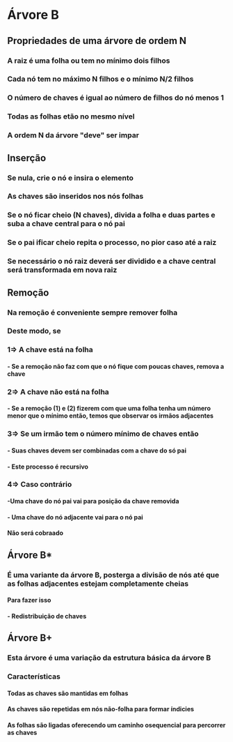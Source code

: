 # Árvore B

## Propriedades de uma árvore de ordem N

### A raiz é uma folha ou tem no mínimo dois filhos

### Cada nó tem no máximo N filhos e o mínimo N/2 filhos

### O número de chaves é igual ao número de filhos do nó menos 1

### Todas as folhas etão no mesmo nível

### A ordem N da árvore "deve" ser impar

## Inserção

### Se nula, crie o nó e insira o elemento

### As chaves são inseridos nos nós folhas

### Se o nó ficar cheio (N chaves), divida a folha e duas partes e suba a chave central para o nó pai

### Se o pai ificar cheio repita o processo, no pior caso até a raiz

### Se necessário o nó raiz deverá ser dividido e a chave central será transformada em nova raiz

## Remoção

### Na remoção é conveniente sempre remover folha

### Deste modo, se

### 1=> A chave está na folha

#### - Se a remoção não faz com que o nó fique com poucas chaves, remova a chave

### 2=> A chave não está na folha

#### - Se a remoção (1) e (2) fizerem com que uma folha tenha um número menor que o mínimo então, temos que observar os irmãos adjacentes

### 3=> Se um irmão tem o número mínimo de chaves então

#### - Suas chaves devem ser combinadas com a chave do só pai

#### - Este processo é recursivo

### 4=> Caso contrário

#### -Uma chave do nó pai vai para posição da chave removida

#### - Uma chave do nó adjacente vai para o nó pai

#### Não será cobraado

## Árvore B*

### É uma variante da árvore B, posterga a divisão de nós até que as folhas adjacentes estejam completamente cheias

#### Para fazer isso

#### - Redistribuição de chaves

## Árvore B+

### Esta árvore é uma variação da estrutura básica da árvore B

### Características

#### Todas as chaves são mantidas em folhas

#### As chaves são repetidas em nós não-folha para formar índicies

#### As folhas são ligadas oferecendo um caminho osequencial para percorrer as chaves
